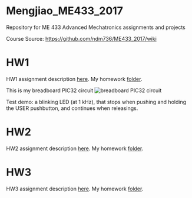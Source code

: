 # Mengjiao_ME433_2017
Repository for ME 433 Advanced Mechatronics assignments and projects

Course Source: https://github.com/ndm736/ME433_2017/wiki

# HW1

HW1 assignment description [here](https://github.com/ndm736/ME433_2017/wiki/HW1). My homework [folder](https://github.com/MuMu1018/Mengjiao_ME433_2017/tree/master/HW1).

This is my breadboard PIC32 circuit
![breadboard PIC32 circuit](https://github.com/MuMu1018/Mengjiao_ME433_2017/blob/master/HW1/FullSizeRender.jpg)

Test demo: a blinking LED (at 1 kHz), that stops when pushing and holding the USER pushbutton, and continues when releasings.


# HW2

HW2 assignment description [here](https://github.com/ndm736/ME433_2017/wiki/HW2). My homework [folder](https://github.com/MuMu1018/Mengjiao_ME433_2017/tree/master/HW2).

# HW3

HW3 assignment description [here](https://github.com/ndm736/ME433_2017/wiki/HW3). My homework [folder](https://github.com/MuMu1018/Mengjiao_ME433_2017/tree/master/HW3).
